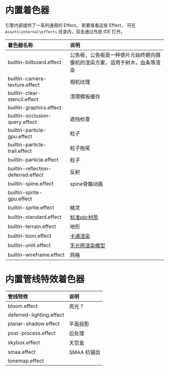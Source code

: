 # 内置着色器

引擎内部提供了一系列通用的 Effect。 若要查看这些 Effect， 可在 `Assets\internal\effects` 目录内，双击通过外部 IDE 打开。

| 着色器名称                         | 说明                                                                       |
| :--------------------------------- | :------------------------------------------------------------------------- |
| builtin-billboard.effect           | 公告板，公告板是一种使片元始终朝向摄像机的渲染方案，适用于树木，血条等渲染 |
| builtin-camera-texture.effect      | 相机纹理                                                                   |
| builtin-clear-stencil.effect       | 清理模板缓存                                                               |
| builtin-graphics.effect            |                                                                            |
| builtin-occlusion-query.effect     | 遮挡检查                                                                   |
| builtin-particle-gpu.effect        | 粒子                                                                       |
| builtin-particle-trail.effect      | 粒子拖尾                                                                   |
| builtin-particle.effect            | 粒子                                                                       |
| builtin-reflection-deferred.effect | 反射                                                                       |
| builtin-spine.effect               | spine骨骼动画                                                              |
| builtin-sprite-gpu.effect          |                                                                            |
| builtin-sprite.effect              | 精灵                                                                       |
| builtin-standard.effect            | [标准pbr材质](effect-buildin-pbr.md)                                       |
| builtin-terrain.effect             | 地形                                                                       |
| builtin-toon.effect                | [卡通渲染](effect-buildin-toon.md)                                         |
| builtin-unlit.effect               | [无光照渲染模型](effect-buildin-unlic.md)                                  |
| builtin-wireframe.effect           | 网格                                                                       |


# 内置管线特效着色器

| 管线特效                 | 说明        |
| :----------------------- | :---------- |
| bloom.effect             | 高光？      |
| deferred-lighting.effect |             |
| planar-shadow.effect     | 平面投影    |
| post-process.effect      | 后处理      |
| skybox.effect            | 天空盒      |
| smaa.effect              | SMAA 抗锯齿 |
| tonemap.effect           |             |



